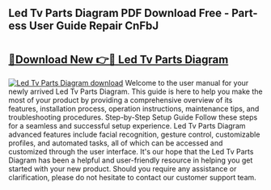 ## Led Tv Parts Diagram PDF Download Free - Part-ess User Guide Repair CnFbJ

# <h2><a href="http://dfkraog.blite.top/?on=Led+Tv+Parts+Diagram">🔗Download New 👉🔴 Led Tv Parts Diagram</a></h2>

[![Led Tv Parts Diagram download](https://i.imgur.com/lujVjoI.png)](http://dfkraog.blite.top/?on=Led+Tv+Parts+Diagram)
Welcome to the user manual for your newly arrived Led Tv Parts Diagram. This guide is here to help you make the most of your product by providing a comprehensive overview of its features, installation process, operation instructions, maintenance tips, and troubleshooting procedures. Step-by-Step Setup Guide Follow these steps for a seamless and successful setup experience. Led Tv Parts Diagram advanced features include facial recognition, gesture control, customizable profiles, and automated tasks, all of which can be accessed and customized through the user interface. It's our hope that the Led Tv Parts Diagram has been a helpful and user-friendly resource in helping you get started with your new product. Should you require any assistance or clarification, please do not hesitate to contact our customer support team.
